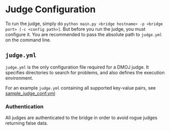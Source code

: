 # Judge Configuration

To run the judge, simply do `python main.py <bridge hostname> -p <bridge port> [-c <config path>]`.
But before you run the judge, you must configure it. You are recommended to pass the absolute path
to `judge.yml` on the command line.

## `judge.yml`

`judge.yml` is the only configuration file required for a DMOJ judge. It specifies directories to search for
problems, and also defines the execution environment.

For an example `judge.yml` containing all supported key-value pairs, see [sample_judge_conf.yml](/sample_judge_conf.yml)

### Authentication

All judges are authenticated to the bridge in order to avoid rogue judges returning false data.
